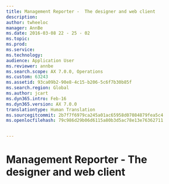 ```yaml
---
title: Management Reporter -  The designer and web client
description: 
author: twheeloc
manager: AnnBe
ms.date: 2016-03-08 22 - 25 - 02
ms.topic: 
ms.prod: 
ms.service: 
ms.technology: 
audience: Application User
ms.reviewer: annbe
ms.search.scope: AX 7.0.0, Operations
ms.custom: 63243
ms.assetid: 93ca09b2-90e8-4c15-b206-5c6f7b30b85f
ms.search.region: Global
ms.author: jcart
ms.dyn365.intro: Feb-16
ms.dyn365.version: AX 7.0.0
translationtype: Human Translation
ms.sourcegitcommit: 2b7f7f6979ca245a01ac65958d07084879fea5c4
ms.openlocfilehash: 79c986d29b06d6115a80b3d5ac78e13e76362711


---
```


# <a name="management-reporter----the-designer-and-web-client"></a>Management Reporter -  The designer and web client








<!--HONumber=Feb17_HO3-->


